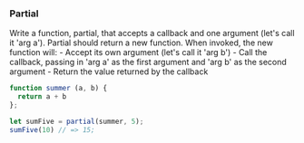 ### Partial

Write a function, partial, that accepts a callback  and one argument (let's call
it 'arg a'). Partial should return a new function. When invoked, the new
function will:
    - Accept its own argument (let's call it 'arg b')
    - Call the callback, passing in 'arg a' as the first argument and 'arg b' as
      the second argument
    - Return the value returned by the callback


```javascript
function summer (a, b) {
  return a + b
};

let sumFive = partial(summer, 5);
sumFive(10) // => 15;
```
